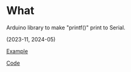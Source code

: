 # What

Arduino library to make "printf()" print to Serial.

(2023-11, 2024-05)

[Example](examples/me_InstallStandardStreams/me_InstallStandardStreams.ino)

[Code](src/me_InstallStandardStreams.cpp)
